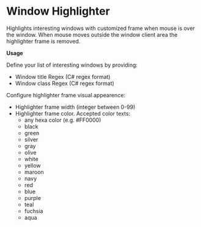 # Window Highlighter
Highlights interesting windows with customized frame when mouse is over the window. When mouse moves outside the window client area the highlighter frame is removed.

**Usage**

Define your list of interesting windows by providing:
* Window title Regex (C# regex format)
* Window class Regex (C# regex format)

Configure highlighter frame visual appearence:
* Highlighter frame width (integer between 0-99)
* Highlighter frame color. Accepted color texts:
  * any hexa color (e.g. #FF0000)
  * black
  * green
  * silver
  * gray
  * olive
  * white
  * yellow
  * maroon
  * navy
  * red
  * blue
  * purple
  * teal
  * fuchsia
  * aqua


